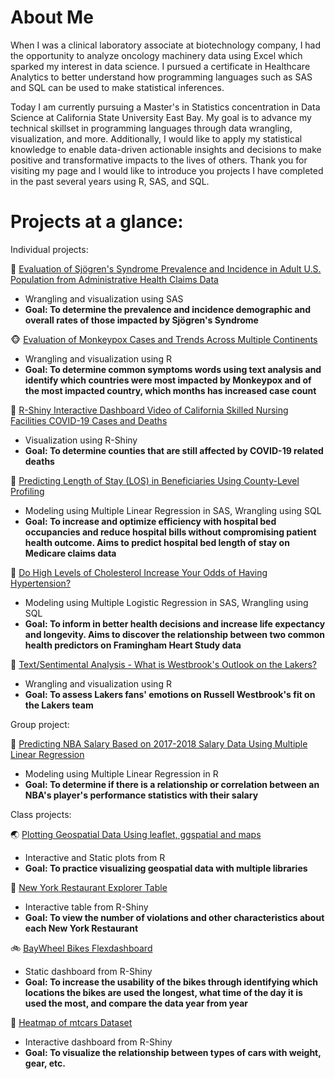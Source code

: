 # About Me

When I was a clinical laboratory associate at biotechnology company, I had the opportunity to analyze oncology machinery data using Excel which sparked my interest in data science.
I pursued a certificate in Healthcare Analytics to better understand how programming languages such as SAS and SQL can be used to make statistical inferences.

Today I am currently pursuing a Master's in Statistics concentration in Data Science at California State University East Bay. My goal is to advance my technical skillset in programming languages through data wrangling, visualization, and more. Additionally, I would like to apply my statistical knowledge to enable data-driven actionable insights and decisions to make positive and transformative impacts to the lives of others. Thank you for visiting my page and I would like to introduce you projects I have completed in the past several years using R, SAS, and SQL.

# Projects at a glance:

Individual projects:

&#x1F440; [Evaluation of Sjögren's Syndrome Prevalence and Incidence in Adult U.S. Population from Administrative Health Claims Data](https://www.github.com/ihnguyen/sjogren)
   - Wrangling and visualization using SAS
   - **Goal: To determine the prevalence and incidence demographic and overall rates of those impacted by Sjögren's Syndrome**

&#x1F435; [Evaluation of Monkeypox Cases and Trends Across Multiple Continents](https://www.github.com/ihnguyen/monkeypox)
   - Wrangling and visualization using R
   - **Goal: To determine common symptoms words using text analysis and identify which countries were most impacted by Monkeypox and of the most impacted country, which months has increased case count**

&#x1F987; [R-Shiny Interactive Dashboard Video of California Skilled Nursing Facilities COVID-19 Cases and Deaths](https://www.youtube.com/watch?v=78uA3t3osOA)
   - Visualization using R-Shiny
   - **Goal: To determine counties that are still affected by COVID-19 related deaths**

&#x1F3E5; [Predicting Length of Stay (LOS) in Beneficiaries Using County-Level Profiling](https://github.com/ihnguyen/SAS_Project2)
   - Modeling using Multiple Linear Regression in SAS, Wrangling using SQL
   - **Goal: To increase and optimize efficiency with hospital bed occupancies and reduce hospital bills without compromising patient health outcome. Aims to predict hospital bed length of stay on Medicare claims data**

&#x1F35F; [Do High Levels of Cholesterol Increase Your Odds of Having Hypertension?](https://github.com/ihnguyen/SAS_Project)
   - Modeling using Multiple Logistic Regression in SAS, Wrangling using SQL
   -  **Goal: To inform in better health decisions and increase life expectancy and longevity. Aims to discover the relationship between two common health predictors on Framingham Heart Study data**

&#x1F3C0; [Text/Sentimental Analysis - What is Westbrook's Outlook on the Lakers?](https://github.com/ihnguyen/sentimentanalysis_lakers)
   - Wrangling and visualization using R
   -  **Goal: To assess Lakers fans' emotions on Russell Westbrook's fit on the Lakers team**



Group project:

&#x1F3C0; [Predicting NBA Salary Based on 2017-2018 Salary Data Using Multiple Linear Regression](https://github.com/ihnguyen/NBASalary)
   - Modeling using Multiple Linear Regression in R
   -  **Goal: To determine if there is a relationship or correlation between an NBA's player's performance statistics with their salary**


Class projects:

&#127759; [Plotting Geospatial Data Using leaflet, ggspatial and maps](https://rpubs.com/ihnguyen/stat651hw3)
   - Interactive and Static plots from R
   -  **Goal: To practice visualizing geospatial data with multiple libraries**

&#128509; [New York Restaurant Explorer Table](https://rpubs.com/ihnguyen/resviolations)
   - Interactive table from R-Shiny
   -  **Goal: To view the number of violations and other characteristics about each New York Restaurant**

&#128690; [BayWheel Bikes Flexdashboard](https://rpubs.com/ihnguyen/baywheels)
   - Static dashboard from R-Shiny
   -  **Goal: To increase the usability of the bikes through identifying which locations the bikes are used the longest, what time of the day it is used the most, and compare the data year from year**

&#128663; [Heatmap of mtcars Dataset](https://rpubs.com/ihnguyen/heatmap)
   - Interactive dashboard from R-Shiny
   -  **Goal: To visualize the relationship between types of cars with weight, gear, etc.**
